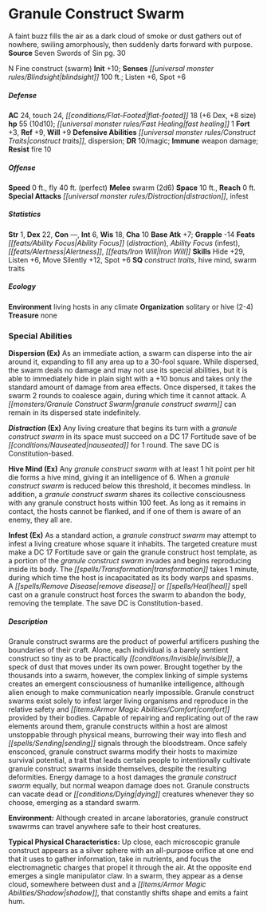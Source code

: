 ﻿---
cssclass: [monsters]
title1: Granule Construct Swarm
is_3.5: true
desc_short: A faint buzz fills the air as a dark cloud of smoke or dust gathers out
  of nowhere, swiling amorphously, then suddenly darts forward with purpose.
title2: Granule Construct Swarm
CR: 6
sources:
- name: Seven Swords of Sin
  page: 30
  link: http://paizo.com/store/paizo/pathfinder/modules/35E/v5748btpy7zke
alignment: N
size: Fine
type: construct
subtypes:
- swarm
initiative:
  bonus: 10
senses:
  blindsight: 100
AC:
  AC: 24
  touch: 24
  flat_footed: 18
  components:
    dex: 6
    size: 8
HP:
  HP: 55
  long: 10d10
  fast_healing: 1
saves:
  fort: 3
  ref: 9
  will: 9
defensive_abilities:
- construct traits
- dispersion
DR:
- amount: 10
  weakness: magic
immunities:
- weapon damage
resistances:
  fire: 10
speeds:
  base: 0
  fly: 40
  fly_maneuverability: perfect
attacks:
  melee:
  - - text: swarm (2d6)
      entries:
      - - damage: 2d6
      attack: swarm
  special:
  - distraction
  - infest
space: 10
reach: 0
ability_scores:
  STR: 1
  DEX: 22
  CON:
  INT: 6
  WIS: 18
  CHA: 10
BAB: 7
grapple_3.5: -14
feats:
- name: Ability Focus (distraction)
- name: Ability Focus (infest)
- name: Alertness
- name: Iron Will
skills:
  Hide: 29
  Listen: 6
  Move Silently: 12
  Spot: 6
special_qualities:
- construct traits
- hive mind
- swarm traits
ecology:
  environment: living hosts in any climate
  organization: solitary or hive (2-4)
  treasure_type: none
special_abilities:
  Dispersion (Ex): As an immediate action, a swarm can disperse into the air around
    it, expanding to fill any area up to a 30-fool square. While dispersed, the swarm
    deals no damage and may not use its special abilities, but it is able to immediately
    hide in plain sight with a +10 bonus and takes only the standard amount of damage
    from area effects. Once dispersed, it takes the swarm 2 rounds to coalesce again,
    during which time it cannot attack. A granule construct swarm can remain in its
    dispersed state indefinitely.
  Distraction (Ex): Any living creature that begins its turn with a granule construct
    swarm in its space must succeed on a DC 17 Fortitude save of be nauseated for
    1 round. The save DC is Constitution-based.
  Hive Mind (Ex): Any granule construct swarm with at least 1 hit point per hit die
    forms a hive mind, giving it an intelligence of 6. When a granule construct swarm
    is reduced below this threshold, it becomes mindless. In addition, a granule construct
    swarm shares its collective consciousness with any granule construct hosts within
    100 feet. As long as it remains in contact, the hosts cannot be flanked, and if
    one of them is aware of an enemy, they all are.
  Infest (Ex): As a standard action, a granule construct swarm may attempt to infest
    a living creature whose square it inhabits. The targeted creature must make a
    DC 17 Fortitude save or gain the granule construct host template, as a portion
    of the granule construct swarm invades and begins reproducing inside its body.
    The transformation takes 1 minute, during which time the host is incapacitated
    as its body warps and spasms. A remove disease or heal spell cast on a granule
    construct host forces the swarm to abandon the body, removing the template. The
    save DC is Constitution-based.
desc_long: |-
  Granule construct swarms are the product of powerful artificers pushing the boundaries of their craft. Alone, each individual is a barely sentient construct so tiny as to be practically invisible, a speck of dust that moves under its own power. Brought together by the thousands into a swarm, however, the complex linking of simple systems creates an emergent consciousness of humanlike intelligence, although alien enough to make communication nearly impossible. Granule construct swarms exist solely to infest larger living organisms and reproduce in the relative safety and comfort provided by their bodies. Capable of repairing and replicating out of the raw elements around them, granule constructs within a host are almost unstoppable through physical means, burrowing their way into flesh and sending signals through the bloodstream. Once safely ensconced, granule construct swarms modify their hosts to maximize survival potential, a trait that leads certain people to intentionally cultivate granule construct swarms inside themselves, despite the resulting deformities. Energy damage to a host damages the granule construct swarm equally, but normal weapon damage does not. Granule constructs can vacate dead or dying creatures whenever they so choose, emerging as a standard swarm.

  Environment: Although created in arcane laboratories, granule construct swawrms can travel anywhere safe to their host creatures.

  Typical Physical Characteristics: Up close, each microscopic granule construct appears as a silver sphere with an all-purpose orifice at one end that it uses to gather information, take in nutrients, and focus the electromagnetic charges that propel it through the air. At the opposite end emerges a single manipulator claw. In a swarm, they appear as a dense cloud, somewhere between dust and a shadow, that constantly shifts shape and emits a faint hum.

---

# Granule Construct Swarm
A faint buzz fills the air as a dark cloud of smoke or dust gathers out of nowhere, swiling amorphously, then suddenly darts forward with purpose.
**Source** Seven Swords of Sin pg. 30

N Fine construct (swarm)
**Init** +10; **Senses** _[[universal monster rules/Blindsight|blindsight]]_ 100 ft.; Listen +6, Spot +6

##### Defense

**AC** 24, touch 24, _[[conditions/Flat-Footed|flat-footed]]_ 18 (+6 Dex, +8 size)
**hp** 55 (10d10); _[[universal monster rules/Fast Healing|fast healing]]_ 1
**Fort** +3, **Ref** +9, **Will** +9
**Defensive Abilities** _[[universal monster rules/Construct Traits|construct traits]]_, dispersion; **DR** 10/magic; **Immune** weapon damage; **Resist** fire 10

##### Offense
**Speed** 0 ft., fly 40 ft. (perfect)
**Melee** swarm (2d6)
**Space** 10 ft., **Reach** 0 ft.
**Special Attacks** _[[universal monster rules/Distraction|distraction]]_, infest

##### Statistics
**Str** 1, **Dex** 22, **Con** —, **Int** 6, **Wis** 18, **Cha** 10
**Base Atk** +7; **Grapple** -14
**Feats** _[[feats/Ability Focus|Ability Focus]]_ (_distraction_), _Ability Focus_ (infest), _[[feats/Alertness|Alertness]]_, _[[feats/Iron Will|Iron Will]]_
**Skills** Hide +29, Listen +6, Move Silently +12, Spot +6
**SQ** _construct traits_, hive mind, swarm traits

##### Ecology

**Environment** living hosts in any climate
**Organization** solitary or hive (2-4)
**Treasure** none

### Special Abilities

**Dispersion (Ex)** As an immediate action, a swarm can disperse into the air around it, expanding to fill any area up to a 30-fool square. While dispersed, the swarm deals no damage and may not use its special abilities, but it is able to immediately hide in plain sight with a +10 bonus and takes only the standard amount of damage from area effects. Once dispersed, it takes the swarm 2 rounds to coalesce again, during which time it cannot attack. A _[[monsters/Granule Construct Swarm|granule construct swarm]]_ can remain in its dispersed state indefinitely.

**_Distraction_ (Ex)** Any living creature that begins its turn with a _granule construct swarm_ in its space must succeed on a DC 17 Fortitude save of be _[[conditions/Nauseated|nauseated]]_ for 1 round. The save DC is Constitution-based.

**Hive Mind (Ex)** Any _granule construct swarm_ with at least 1 hit point per hit die forms a hive mind, giving it an intelligence of 6. When a _granule construct swarm_ is reduced below this threshold, it becomes mindless. In addition, a _granule construct swarm_ shares its collective consciousness with any granule construct hosts within 100 feet. As long as it remains in contact, the hosts cannot be flanked, and if one of them is aware of an enemy, they all are.

**Infest (Ex)** As a standard action, a _granule construct swarm_ may attempt to infest a living creature whose square it inhabits. The targeted creature must make a DC 17 Fortitude save or gain the granule construct host template, as a portion of the _granule construct swarm_ invades and begins reproducing inside its body. The _[[spells/Transformation|transformation]]_ takes 1 minute, during which time the host is incapacitated as its body warps and spasms. A _[[spells/Remove Disease|remove disease]]_ or _[[spells/Heal|heal]]_ spell cast on a granule construct host forces the swarm to abandon the body, removing the template. The save DC is Constitution-based.

##### Description

Granule construct swarms are the product of powerful artificers pushing the boundaries of their craft. Alone, each individual is a barely sentient construct so tiny as to be practically _[[conditions/Invisible|invisible]]_, a speck of dust that moves under its own power. Brought together by the thousands into a swarm, however, the complex linking of simple systems creates an emergent consciousness of humanlike intelligence, although alien enough to make communication nearly impossible. Granule construct swarms exist solely to infest larger living organisms and reproduce in the relative safety and _[[items/Armor Magic Abilities/Comfort|comfort]]_ provided by their bodies. Capable of repairing and replicating out of the raw elements around them, granule constructs within a host are almost unstoppable through physical means, burrowing their way into flesh and _[[spells/Sending|sending]]_ signals through the bloodstream. Once safely ensconced, granule construct swarms modify their hosts to maximize survival potential, a trait that leads certain people to intentionally cultivate granule construct swarms inside themselves, despite the resulting deformities. Energy damage to a host damages the _granule construct swarm_ equally, but normal weapon damage does not. Granule constructs can vacate dead or _[[conditions/Dying|dying]]_ creatures whenever they so choose, emerging as a standard swarm.

**Environment:** Although created in arcane laboratories, granule construct swawrms can travel anywhere safe to their host creatures.

**Typical Physical Characteristics:** Up close, each microscopic granule construct appears as a silver sphere with an all-purpose orifice at one end that it uses to gather information, take in nutrients, and focus the electromagnetic charges that propel it through the air. At the opposite end emerges a single manipulator claw. In a swarm, they appear as a dense cloud, somewhere between dust and a _[[items/Armor Magic Abilities/Shadow|shadow]]_, that constantly shifts shape and emits a faint hum.